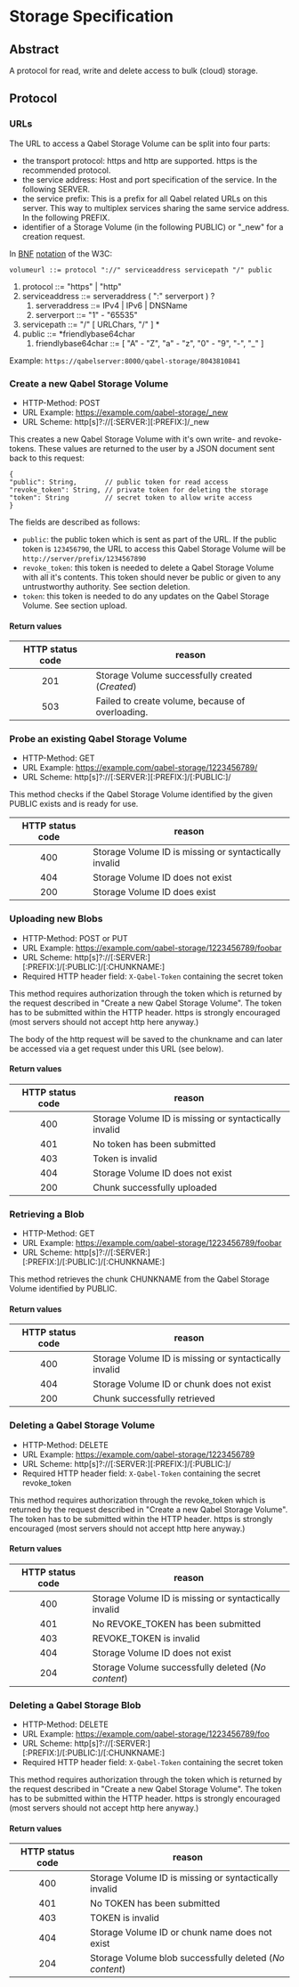 # Storage Specification

## Abstract

A protocol for read, write and delete access to bulk (cloud) storage.

## Protocol

### URLs

The URL to access a Qabel Storage Volume can be split into four parts:
* the transport protocol: https and http are supported. https is the recommended protocol.
* the service address: Host and port specification of the service. In the following SERVER.
* the service prefix: This is a prefix for all Qabel related URLs on this server. This way to multiplex services sharing the same service address. In the following PREFIX.
* identifier of a Storage Volume (in the following PUBLIC) or "_new" for a creation request.

In [BNF](http://www.w3.org/Addressing/URL/5_BNF.html) [notation](http://www.w3.org/Notation.html) of the W3C:

`volumeurl ::= protocol "://" serviceaddress servicepath "/" public`

1. protocol ::= "https" | "http"
2. serviceaddress ::= serveraddress ( ":" serverport ) ?
   1. serveraddress ::= IPv4 | IPv6 | DNSName
   2. serverport ::= "1" - "65535"
3. servicepath ::= "/" [ URLChars, "/" ] *
4. public ::= *friendlybase64char
   1. friendlybase64char ::= [ "A" - "Z", "a" - "z", "0" - "9", "-", "_" ]

Example:
`https://qabelserver:8000/qabel-storage/8043810841`

### Create a new Qabel Storage Volume

* HTTP-Method: POST
* URL Example: https://example.com/qabel-storage/_new
* URL Scheme: http[s]?://[:SERVER:][:PREFIX:]/_new

This creates a new Qabel Storage Volume with it's own write- and revoke-tokens. These values are returned to the user by a JSON document sent back to this request:

```
{
"public": String,       // public token for read access
"revoke_token": String, // private token for deleting the storage
"token": String         // secret token to allow write access
}
```
The fields are described as follows:

* ```public```: the public token which is sent as part of the URL. If the public token is ```123456790```, the URL to access this Qabel Storage Volume will be ```http://server/prefix/1234567890```
* ```revoke_token```: this token is needed to delete a Qabel Storage Volume with all it's contents. This token should never be public or given to any untrustworthy authority. See section deletion.
* ```token```: this token is needed to do any updates on the Qabel Storage Volume. See section upload.

#### Return values

|HTTP status code|reason|
|:----------------:|------|
| 201 | Storage Volume successfully created (*Created*) |
| 503 | Failed to create volume, because of overloading. |


### Probe an existing Qabel Storage Volume

* HTTP-Method: GET
* URL Example: https://example.com/qabel-storage/1223456789/
* URL Scheme: http[s]?://[:SERVER:][:PREFIX:]/[:PUBLIC:]/

This method checks if the Qabel Storage Volume identified by the given PUBLIC
exists and is ready for use.

|HTTP status code|reason|
|:----------------:|------|
| 400 | Storage Volume ID is missing or syntactically invalid |
| 404 | Storage Volume ID does not exist |
| 200 | Storage Volume ID does exist |


### Uploading new Blobs

* HTTP-Method: POST or PUT
* URL Example: https://example.com/qabel-storage/1223456789/foobar
* URL Scheme: http[s]?://[:SERVER:][:PREFIX:]/[:PUBLIC:]/[:CHUNKNAME:]
* Required HTTP header field: `X-Qabel-Token` containing the secret token

This method requires authorization through the token which is returned by the request described in "Create a new Qabel Storage Volume". The token has to be submitted within the HTTP header.
https is strongly encouraged (most servers should not accept http here anyway.)

The body of the http request will be saved to the chunkname and can later be accessed via a get request under this URL (see below).

#### Return values

|HTTP status code|reason|
|:----------------:|------|
| 400 | Storage Volume ID is missing or syntactically invalid |
| 401 | No token has been submitted |
| 403 | Token is invalid |
| 404 | Storage Volume ID does not exist |
| 200 | Chunk successfully uploaded |


### Retrieving a Blob

* HTTP-Method: GET
* URL Example: https://example.com/qabel-storage/1223456789/foobar
* URL Scheme: http[s]?://[:SERVER:][:PREFIX:]/[:PUBLIC:]/[:CHUNKNAME:]

This method retrieves the chunk CHUNKNAME from the Qabel Storage Volume identified by PUBLIC.

#### Return values

|HTTP status code|reason|
|:----------------:|------|
| 400 | Storage Volume ID is missing or syntactically invalid |
| 404 | Storage Volume ID or chunk does not exist |
| 200 | Chunk successfully retrieved |


### Deleting a Qabel Storage Volume

* HTTP-Method: DELETE
* URL Example: https://example.com/qabel-storage/1223456789
* URL Scheme: http[s]?://[:SERVER:][:PREFIX:]/[:PUBLIC:]/
* Required HTTP header field: `X-Qabel-Token` containing the secret revoke_token

This method requires authorization through the revoke_token which is returned by the request described in "Create a new Qabel Storage Volume". The token has to be submitted within the HTTP header.
https is strongly encouraged (most servers should not accept http here anyway.)

#### Return values

|HTTP status code|reason|
|:----------------:|------|
| 400 | Storage Volume ID is missing or syntactically invalid |
| 401 | No REVOKE_TOKEN has been submitted |
| 403 | REVOKE_TOKEN is invalid |
| 404 | Storage Volume ID does not exist |
| 204 | Storage Volume successfully deleted (*No content*) |


### Deleting a Qabel Storage Blob

* HTTP-Method: DELETE
* URL Example: https://example.com/qabel-storage/1223456789/foo
* URL Scheme: http[s]?://[:SERVER:][:PREFIX:]/[:PUBLIC:]/[:CHUNKNAME:]
* Required HTTP header field: `X-Qabel-Token` containing the secret token

This method requires authorization through the token which is returned by the request described in "Create a new Qabel Storage Volume". The token has to be submitted within the HTTP header.
https is strongly encouraged (most servers should not accept http here anyway.)

#### Return values

|HTTP status code|reason|
|:----------------:|------|
| 400 | Storage Volume ID is missing or syntactically invalid |
| 401 | No TOKEN has been submitted |
| 403 | TOKEN is invalid |
| 404 | Storage Volume ID or chunk name does not exist |
| 204 | Storage Volume blob successfully deleted (*No content*) |
